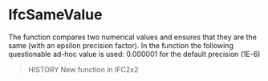 # IfcSameValue

The function compares two numerical values and ensures that they are the same (with an epsilon precision factor). In the function the following questionable ad-hoc value is used: 0.000001 for the default precision (1E-6)<!-- end of definition -->

> HISTORY New function in IFC2x2
